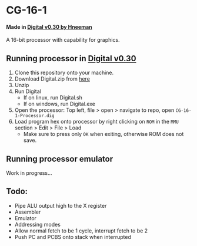 # CG-16-1
#### Made in [Digital v0.30 by Hneeman](https://github.com/hneemann/Digital)

A 16-bit processor with capability for graphics.

## Running processor in [Digital v0.30](https://github.com/hneemann/Digital)

1. Clone this repository onto your machine.
2. Download Digital.zip from [here](https://github.com/hneemann/Digital/releases)
3. Unzip
4. Run Digital
   - If on linux, run Digital.sh 
   - If on windows, run Digital.exe
5. Open the processor: Top left, file > open > navigate to repo, open `CG-16-1-Processor.dig`
6. Load program hex onto processor by right clicking on `ROM` in the `MMU` section > Edit > File > Load 
   - Make sure to press only `OK` when exiting, otherwise ROM does not save.

## Running processor emulator
Work in progress...


## Todo:
- Pipe ALU output high to the X register
- Assembler
- Emulator
- Addressing modes
- Allow normal fetch to be 1 cycle, interrupt fetch to be 2
- Push PC and PCBS onto stack when interrupted